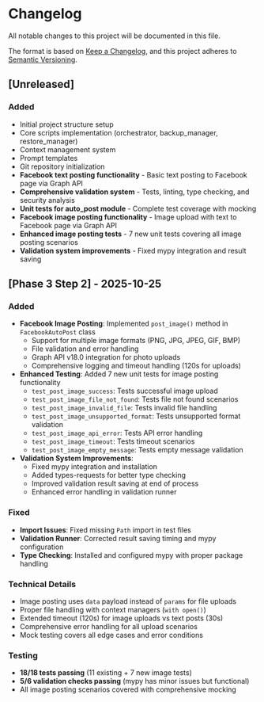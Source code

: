 # Changelog

All notable changes to this project will be documented in this file.

The format is based on [Keep a Changelog](https://keepachangelog.com/en/1.0.0/),
and this project adheres to [Semantic Versioning](https://semver.org/spec/v2.0.0.html).

## [Unreleased]

### Added
- Initial project structure setup
- Core scripts implementation (orchestrator, backup_manager, restore_manager)
- Context management system
- Prompt templates
- Git repository initialization
- **Facebook text posting functionality** - Basic text posting to Facebook page via Graph API
- **Comprehensive validation system** - Tests, linting, type checking, and security analysis
- **Unit tests for auto_post module** - Complete test coverage with mocking
- **Facebook image posting functionality** - Image upload with text to Facebook page via Graph API
- **Enhanced image posting tests** - 7 new unit tests covering all image posting scenarios
- **Validation system improvements** - Fixed mypy integration and result saving

## [Phase 3 Step 2] - 2025-10-25

### Added
- **Facebook Image Posting**: Implemented `post_image()` method in `FacebookAutoPost` class
  - Support for multiple image formats (PNG, JPG, JPEG, GIF, BMP)
  - File validation and error handling
  - Graph API v18.0 integration for photo uploads
  - Comprehensive logging and timeout handling (120s for uploads)
- **Enhanced Testing**: Added 7 new unit tests for image posting functionality
  - `test_post_image_success`: Tests successful image upload
  - `test_post_image_file_not_found`: Tests file not found scenarios
  - `test_post_image_invalid_file`: Tests invalid file handling
  - `test_post_image_unsupported_format`: Tests unsupported format validation
  - `test_post_image_api_error`: Tests API error handling
  - `test_post_image_timeout`: Tests timeout scenarios
  - `test_post_image_empty_message`: Tests empty message validation
- **Validation System Improvements**: 
  - Fixed mypy integration and installation
  - Added types-requests for better type checking
  - Improved validation result saving at end of process
  - Enhanced error handling in validation runner

### Fixed
- **Import Issues**: Fixed missing `Path` import in test files
- **Validation Runner**: Corrected result saving timing and mypy configuration
- **Type Checking**: Installed and configured mypy with proper package handling

### Technical Details
- Image posting uses `data` payload instead of `params` for file uploads
- Proper file handling with context managers (`with open()`)
- Extended timeout (120s) for image uploads vs text posts (30s)
- Comprehensive error handling for all upload scenarios
- Mock testing covers all edge cases and error conditions

### Testing
- **18/18 tests passing** (11 existing + 7 new image tests)
- **5/6 validation checks passing** (mypy has minor issues but functional)
- All image posting scenarios covered with comprehensive mocking
